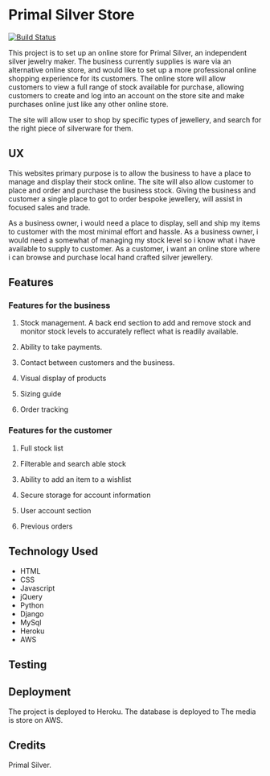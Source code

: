 # Primal Silver Store

[![Build Status](https://travis-ci.org/SamuelWatson89/primal-silver-store.svg?branch=master)](https://travis-ci.org/SamuelWatson89/primal-silver-store)

This project is to set up an online store for Primal Silver, an independent silver jewelry maker. The business currently supplies is ware via an alternative online store, and would like to set up a more professional online shopping experience for its customers.
The online store will allow customers to view a full range of stock available for purchase, allowing customers to create and log into an account on the store site and make purchases online just like any other online store.

The site will allow user to shop by specific types of jewellery, and search for the right piece of silverware for them.

## UX

This websites primary purpose is to allow the business to have a place to manage and display their stock online. The site will also allow customer to place and order and purchase the business stock. Giving the business and customer a single place to got to order bespoke jewellery, will assist in focused sales and trade.

As a business owner, i would need a place to display, sell and ship my items to customer with the most minimal effort and hassle.
As a business owner, i would need a somewhat of managing my stock level so i know what i have available to supply to customer.
As a customer, i want an online store where i can browse and purchase local hand crafted silver jewellery.

## Features

### Features for the business

1. Stock management. A back end section to add and remove stock and monitor stock levels to accurately reflect what is readily available.

2. Ability to take payments.

3. Contact between customers and the business.

4. Visual display of products

5. Sizing guide

6. Order tracking

### Features for the customer

1. Full stock list

2. Filterable and search able stock

3. Ability to add an item to a wishlist

4. Secure storage for account information

5. User account section

6. Previous orders

## Technology Used

- HTML
- CSS
- Javascript
- jQuery
- Python
- Django
- MySql
- Heroku
- AWS

## Testing

## Deployment

The project is deployed to Heroku.
The database is deployed to
The media is store on AWS.

## Credits

Primal Silver.
